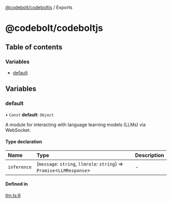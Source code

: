 [@codebolt/codeboltjs](README.md) / Exports

# @codebolt/codeboltjs

## Table of contents

### Variables

- [default](modules.md#default)

## Variables

### default

• `Const` **default**: `Object`

A module for interacting with language learning models (LLMs) via WebSocket.

#### Type declaration

| Name | Type | Description |
| :------ | :------ | :------ |
| `inference` | (`message`: `string`, `llmrole`: `string`) => `Promise`\<`LLMResponse`\> | - |

#### Defined in

[llm.ts:6](https://github.com/codeboltai/codeboltjs/blob/1ae9852f107cfee4a652d6d80c0a92c9344ec151/src/modules/llm.ts#L6)
